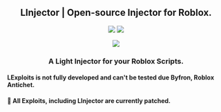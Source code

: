 <h2 align="center">LInjector | Open-source Injector for Roblox.</h1>
<p align="center">
<img src="https://dcbadge.vercel.app/api/shield/686765279363334205">
<a href="https://discord.gg/NQY28YSVAb">
<img src="https://dcbadge.vercel.app/api/server/NQY28YSVAb">
</a>
</p>
<p align="center">
  <img src="https://user-images.githubusercontent.com/98148217/236020704-b931f1b0-3c4b-4bd3-95fb-f0c22e40a093.png">
</p>
<h3 align="center">A Light Injector for your Roblox Scripts.</h3>

<h4>LExploits is not fully developed and can't be tested due Byfron, Roblox Antichet.</h4>
<h4>🔴 All Exploits, including LInjector are currently patched.</h4>

